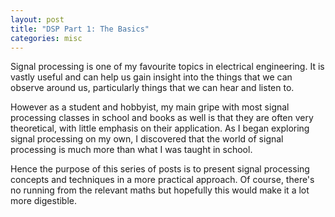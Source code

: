 ```yaml
---
layout: post
title: "DSP Part 1: The Basics"
categories: misc
---
```


Signal processing is one of my favourite topics in electrical engineering. It is vastly useful and can help us gain insight into the things that we can observe around us, particularly things that we can hear and listen to. 

However as a student and hobbyist, my main gripe with most signal processing classes in school and books as well is that they are often very theoretical, with little emphasis on their application. As I began exploring signal processing on my own, I discovered that the world of signal processing is much more than what I was taught in school.

Hence the purpose of this series of posts is to present signal processing concepts and techniques in a more practical approach. Of course, there's no running from the relevant maths but hopefully this would make it a lot more digestible. 

